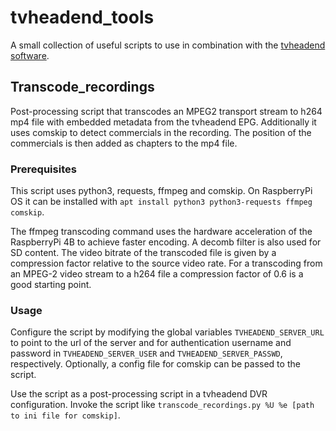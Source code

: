 # tvheadend_tools
A small collection of useful scripts to use in combination with the [tvheadend software](https://tvheadend.org/).

## Transcode_recordings
Post-processing script that transcodes an MPEG2 transport stream to h264 mp4 file with embedded metadata
from the tvheadend EPG. Additionally it uses comskip to detect commercials in the recording. The position of the commercials
is then added as chapters to the mp4 file.

### Prerequisites
This script uses python3, requests, ffmpeg and comskip. On RaspberryPi OS it can be installed with `apt install python3 python3-requests ffmpeg comskip`.

The ffmpeg transcoding command uses the hardware acceleration
of the RaspberryPi 4B to achieve faster encoding. A decomb filter is also used for SD content. The video bitrate of the transcoded
file is given by a compression factor relative to the source video rate. For a transcoding from an MPEG-2 video stream to a h264 file
a compression factor of 0.6 is a good starting point.


### Usage

Configure the script by modifying the global variables `TVHEADEND_SERVER_URL` to point to
the url of the server and for authentication username and password in `TVHEADEND_SERVER_USER`
and `TVHEADEND_SERVER_PASSWD`, respectively. Optionally, a config file for comskip can be
passed to the script.

Use the script as a post-processing script in a tvheadend DVR configuration.
Invoke the script like `transcode_recordings.py %U %e [path to ini file for comskip]`.
